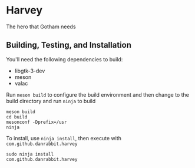# Harvey

The hero that Gotham needs

## Building, Testing, and Installation


You'll need the following dependencies to build:
* libgtk-3-dev
* meson
* valac

Run `meson build` to configure the build environment and then change to the build directory and run `ninja` to build

    meson build
    cd build
    mesonconf -Dprefix=/usr
    ninja

To install, use `ninja install`, then execute with `com.github.danrabbit.harvey`

    sudo ninja install
    com.github.danrabbit.harvey
